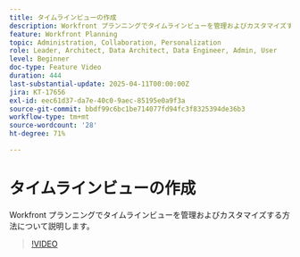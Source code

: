 ```yaml
---
title: タイムラインビューの作成
description: Workfront プランニングでタイムラインビューを管理およびカスタマイズする方法について説明します。
feature: Workfront Planning
topic: Administration, Collaboration, Personalization
role: Leader, Architect, Data Architect, Data Engineer, Admin, User
level: Beginner
doc-type: Feature Video
duration: 444
last-substantial-update: 2025-04-11T00:00:00Z
jira: KT-17656
exl-id: eec61d37-da7e-40c0-9aec-85195e0a9f3a
source-git-commit: bbdf99c6bc1be714077fd94fc3f8325394de36b3
workflow-type: tm+mt
source-wordcount: '28'
ht-degree: 71%

---
```


# タイムラインビューの作成

Workfront プランニングでタイムラインビューを管理およびカスタマイズする方法について説明します。

>[!VIDEO](https://video.tv.adobe.com/v/3457601/?learn=on&enablevpops=1)
